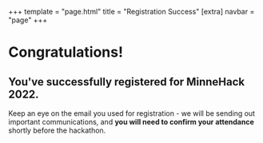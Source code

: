 +++
template = "page.html"
title = "Registration Success"
[extra]
navbar = "page"
+++

# Congratulations!

## You've successfully registered for MinneHack 2022.

Keep an eye on the email you used for registration - we will be sending out important communications, and **you will need to confirm your attendance** shortly before the hackathon.
